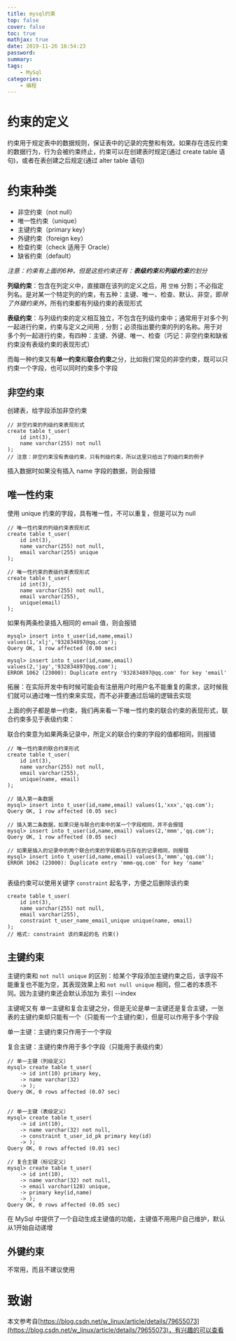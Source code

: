 ```yaml
---
title: mysql约束
top: false
cover: false
toc: true
mathjax: true
date: 2019-11-26 16:54:23
password:
summary:
tags: 
	- MySql
categories: 
	- 编程
---
```


# 约束的定义

约束用于规定表中的数据规则，保证表中的记录的完整和有效。如果存在违反约束的数据行为，行为会被约束终止，约束可以在创建表时规定(通过 create table 语句)，或者在表创建之后规定(通过 alter table 语句)

# 约束种类

* 非空约束（not null）
* 唯一性约束（unique）
* 主键约束（primary key）
* 外键约束（foreign key）
* 检查约束（check 适用于 Oracle）
* 缺省约束（default）

*注意：约束有上面的6种，但是这些约束还有：**表级约束**和**列级约束**的划分*

**列级约束**：包含在列定义中，直接跟在该列的定义之后，用 `空格` 分割；不必指定列名。是对某一个特定列的约束，有五种：主键、唯一、检查、默认、非空，即*除了外键约束外*，所有约束都有列级约束的表现形式

**表级约束**：与列级约束的定义相互独立，不包含在列级约束中；通常用于对多个列一起进行约束，约束与定义之间用 `,` 分割；必须指出要约束的列的名称。用于对多个列一起进行约束，有四种：主键、外键、唯一、检查（巧记：非空约束和缺省约束没有表级约束的表现形式）

而每一种约束又有**单一约束**和**联合约束**之分，比如我们常见的非空约束，既可以只约束一个字段，也可以同时约束多个字段

## 非空约束

创建表，给字段添加非空约束

```mysql
// 非空约束的列级约束表现形式
create table t_user(
	id int(3),
    name varchar(255) not null
);
// 注意：非空约束没有表级约束，只有列级约束，所以这里只给出了列级约束的例子
```

插入数据时如果没有插入 name 字段的数据，则会报错



## 唯一性约束

使用 unique 约束的字段，具有唯一性，不可以重复，但是可以为 null

```mysql
// 唯一性约束的列级约束表现形式
create table t_user(
	id int(3),
    name varchar(255) not null,
    email varchar(255) unique
);

// 唯一性约束的表级约束表现形式
create table t_user(
	id int(3),
    name varchar(255) not null,
    email varchar(255),
    unique(email)
);
```

如果有两条检录插入相同的 email 值，则会报错
```mysql
mysql> insert into t_user(id,name,email) values(1,'xlj','932834897@qq.com');
Query OK, 1 row affected (0.00 sec)

mysql> insert into t_user(id,name,email) values(2,'jay','932834897@qq.com');
ERROR 1062 (23000): Duplicate entry '932834897@qq.com' for key 'email'

```

拓展：在实际开发中有时候可能会有注册用户时用户名不能重复的需求，这时候我们就可以通过唯一性约束来实现，而不必非要通过后端的逻辑去实现

上面的例子都是单一约束，我们再来看一下唯一性约束的联合约束的表现形式，联合约束多见于表级约束：

联合约束意为如果两条记录中，所定义的联合约束的字段的值都相同，则报错

```mysql
// 唯一性约束的联合约束形式
create table t_user(
	id int(3),
    name varchar(255) not null,
    email varchar(255),
    unique(name, email)
);

// 插入第一条数据
mysql> insert into t_user(id,name,email) values(1,'xxx','qq.com');
Query OK, 1 row affected (0.05 sec)

// 插入第二条数据，如果只是与联合约束中的某一个字段相同，并不会报错
mysql> insert into t_user(id,name,email) values(2,'mmm','qq.com');
Query OK, 1 row affected (0.05 sec)

// 如果是插入的记录中的两个联合约束的字段都与已存在的记录相同，则报错
mysql> insert into t_user(id,name,email) values(3,'mmm','qq.com');
ERROR 1062 (23000): Duplicate entry 'mmm-qq.com' for key 'name'


```

表级约束可以使用关键字 `constraint` 起名字，方便之后删除该约束

```mysql
create table t_user(
	id int(3),
    name varchar(255) not null,
    email varchar(255),
    constraint t_user_name_email_unique unique(name, email)
);
// 格式: constraint 该约束起的名 约束()
```

## 主键约束

主键约束和 `not null unique` 的区别：给某个字段添加主键约束之后，该字段不能重复也不能为空，其表现效果上和 `not null unique` 相同，但二者的本质不同。因为主键约束还会默认添加为 索引 --index

主键呢又有 单一主键和复合主键之分，但是无论是单一主键还是复合主键，一张表的主键约束却只能有一个（只能有一个主键约束），但是可以作用于多个字段

单一主键：主键约束只作用于一个字段

复合主键：主键约束作用于多个字段（只能用于表级约束）

```mysql
// 单一主键（列级定义）
mysql> create table t_user(
    -> id int(10) primary key,
    -> name varchar(32)
    -> );
Query OK, 0 rows affected (0.07 sec)


// 单一主键（表级定义）
mysql> create table t_user(
    -> id int(10),
    -> name varchar(32) not null,
    -> constraint t_user_id_pk primary key(id)
    -> );
Query OK, 0 rows affected (0.01 sec)

// 复合主键（标记定义）
mysql> create table t_user(
    -> id int(10),
    -> name varchar(32) not null,
    -> email varchar(128) unique,
    -> primary key(id,name)
    -> );
Query OK, 0 rows affected (0.05 sec)

```

在 MySql 中提供了一个自动生成主键值的功能，主键值不用用户自己维护，默认从1开始自动递增

## 外键约束

不常用，而且不建议使用

# 致谢

本文参考自[https://blog.csdn.net/w_linux/article/details/79655073](https://blog.csdn.net/w_linux/article/details/79655073)，有兴趣的可以查看